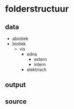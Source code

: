 # folderstructuur
## data
* abiotiek
* biotiek
  * vis
    * edna
      * extern
      * intern  
    * elektrisch
## output
## source
